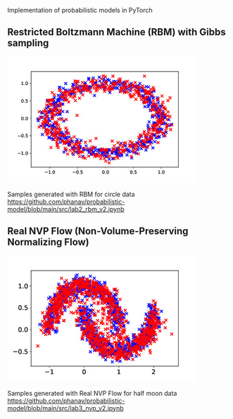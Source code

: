 Implementation of probabilistic models in PyTorch

## Restricted Boltzmann Machine (RBM) with Gibbs sampling

<img src="fig/rbm-gibbs-sample.jpg">

Samples generated with RBM for circle data \
https://github.com/phanav/probabilistic-model/blob/main/src/lab2_rbm_v2.ipynb


## Real NVP Flow (Non-Volume-Preserving Normalizing Flow)

<img src="fig/realnvp-sample.jpg">

Samples generated with Real NVP Flow for half moon data \
https://github.com/phanav/probabilistic-model/blob/main/src/lab3_nvp_v2.ipynb
